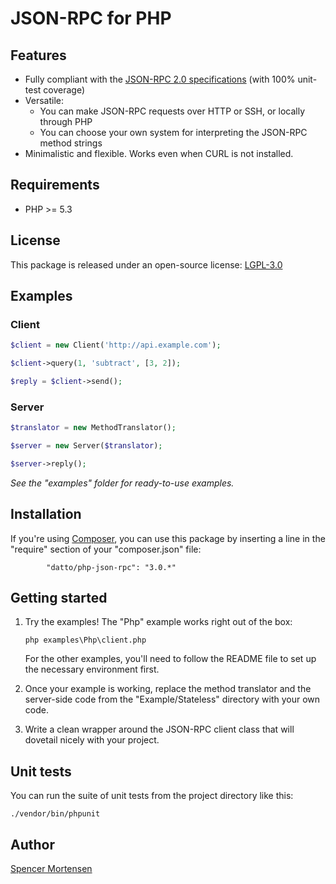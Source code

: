 # JSON-RPC for PHP

## Features

* Fully compliant with the [JSON-RPC 2.0 specifications](http://www.jsonrpc.org/specification) (with 100% unit-test coverage)
* Versatile:
  * You can make JSON-RPC requests over HTTP or SSH, or locally through PHP
  * You can choose your own system for interpreting the JSON-RPC method strings
* Minimalistic and flexible. Works even when CURL is not installed.

## Requirements

* PHP >= 5.3

## License

This package is released under an open-source license: [LGPL-3.0](https://www.gnu.org/licenses/lgpl-3.0.html)

## Examples

### Client

```php
$client = new Client('http://api.example.com');

$client->query(1, 'subtract', [3, 2]);

$reply = $client->send();
```

### Server

```php
$translator = new MethodTranslator();

$server = new Server($translator);

$server->reply();
```

*See the "examples" folder for ready-to-use examples.*

## Installation

If you're using [Composer](https://getcomposer.org/), you can use this package
by inserting a line in the "require" section of your "composer.json" file:
```
        "datto/php-json-rpc": "3.0.*"
```


## Getting started

1. Try the examples! The "Php" example works right out of the box:
	```
	php examples\Php\client.php
	```
	For the other examples, you'll need to follow the README file to set up the
	necessary environment first.

2. Once your example is working, replace the method translator and the server-side
code from the "Example/Stateless" directory with your own code.

3. Write a clean wrapper around the JSON-RPC client class that will dovetail
nicely with your project.

## Unit tests

You can run the suite of unit tests from the project directory like this:
```
./vendor/bin/phpunit
```

## Author

[Spencer Mortensen](http://spencermortensen.com/contact/)
